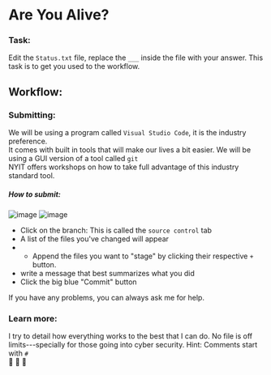 # Are You Alive?
### Task:
  Edit the `Status.txt` file, replace the `___` inside the file with your answer.
  This task is to get you used to the workflow.

## Workflow:
### Submitting:
  We will be using a program called `Visual Studio Code`, it is the industry preference.<br>
It comes with built in tools that will make our lives a bit easier. We will be using a GUI version of a tool called `git` <br>
NYIT offers workshops on how to take full advantage of this industry standard tool.
  
##### How to submit:
![image](https://github.com/user-attachments/assets/42965272-4b37-468c-b027-965475283d45)
![image](https://github.com/user-attachments/assets/b32c21bc-a4d4-4435-8c86-c5783188861f)

* Click on the branch: This is called the `source control` tab
* A list of the files you've changed will appear
* * Append the files you want to "stage" by clicking their respective `+` button. 
* write a message that best summarizes what you did
* Click the big blue "Commit" button

If you have any problems, you can always ask me for help.

### Learn more:
  I try to detail how everything works to the best that I can do.
No file is off limits---specially for those going into cyber security.
Hint: Comments start with `#` <br>
👀 👀 👀
